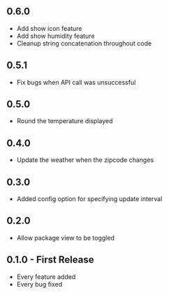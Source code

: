 ## 0.6.0
* Add show icon feature
* Add show humidity feature
* Cleanup string concatenation throughout code

## 0.5.1
* Fix bugs when API call was unsuccessful

## 0.5.0
* Round the temperature displayed

## 0.4.0
* Update the weather when the zipcode changes

## 0.3.0
* Added config option for specifying update interval

## 0.2.0
* Allow package view to be toggled

## 0.1.0 - First Release
* Every feature added
* Every bug fixed
